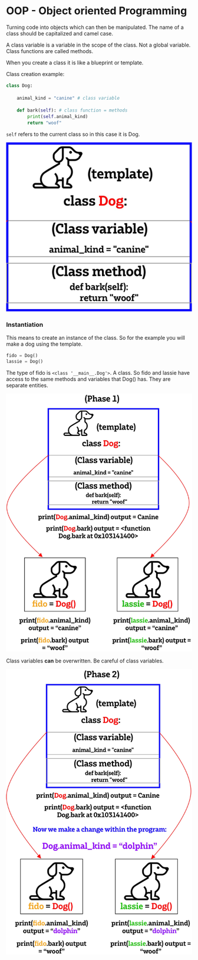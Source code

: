 # OOP - Object oriented Programming

Turning code into objects which can then be manipulated. The name of a class should be capitalized and camel case.

A class variable is a variable in the scope of the class. Not a global variable. Class functions are called methods.

When you create a class it is like a blueprint or template. 

Class creation example:
```python
class Dog:

    animal_kind = "canine" # class variable

    def bark(self): # class function = methods
        print(self.animal_kind)
        return "woof"
```

`self` refers to the current class so in this case it is Dog.

![classes_dog_img.png](classes_dog_img.png)

### Instantiation 

This means to create an instance of the class. So for the example you will make a dog using the template.

```python
fido = Dog()
lassie = Dog()
```

The type of fido is `<class '__main__.Dog'>`. A class. So fido and lassie have access to the same methods and variables that Dog() has. They are separate entities.

![stage1_dog_class.png](stage1_dog_class.png)

Class variables **can** be overwritten.
Be careful of class variables. 

![stage2_dog_class.png](stage2_dog_class.png)